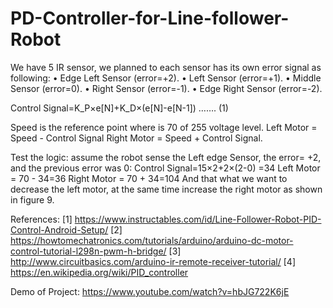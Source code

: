 # PD-Controller-for-Line-follower-Robot

We have 5 IR sensor, we planned to each sensor has its own error signal as following:
•	Edge Left Sensor (error=+2).
•	Left Sensor (error=+1).
•	Middle Sensor (error=0).
•	Right Sensor (error=-1).
•	Edge Right Sensor (error=-2).


   Control Signal=K_P×e[N]+K_D×(e[N]-e[N-1]) ……. (1)

Speed is the reference point where is 70 of 255 voltage level.
 Left Motor = Speed - Control Signal
 Right Motor = Speed + Control Signal.

Test the logic:
assume the robot sense the Left edge Sensor, the error= +2, and the previous error was 0:
 Control Signal=15×2+2×(2-0) =34
 Left Motor = 70 - 34=36
 Right Motor = 70 + 34=104
And that what we want to decrease the left motor, at the same time increase the right motor as shown in figure 9.


References:
[1] https://www.instructables.com/id/Line-Follower-Robot-PID-Control-Android-Setup/
[2] https://howtomechatronics.com/tutorials/arduino/arduino-dc-motor-control-tutorial-l298n-pwm-h-bridge/
[3] http://www.circuitbasics.com/arduino-ir-remote-receiver-tutorial/
[4] https://en.wikipedia.org/wiki/PID_controller


Demo of Project:
https://www.youtube.com/watch?v=hbJG722K6jE

